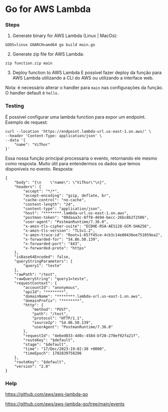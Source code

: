 # Go for AWS Lambda

### Steps

01. Generate binary for AWS Lambda (Linux | MacOs):
```
GOOS=linux GOARCH=amd64 go build main.go
```

02. Generate zip file for AWS Lambda:
```
zip function.zip main
```

03. Deploy function to AWS Lambda
E possível fazer deploy da função para AWS Lambda utilizando a CLI do AWS ou utilizando a interface web.

Nota: é necessário alterar o handler para `main` nas configurações da função. O handler default é `hello.`

### Testing

É possível configurar uma lambda function para expor um endpoint.  
Exemplo de request:
```
curl --location 'https://endpoint.lambda-url.us-east-1.on.aws/' \
--header 'Content-Type: application/json' \
--data '{
    "name": "ViThor"
}'
```

Essa nossa função principal processaria o evento, retornando ele mesmo como resposta. Muito útil para entendermos os dados que temos disponíveis no evento.
Resposta:
```
{
    "body": "{\n    \"name\": \"ViThor\"\n}",
    "headers": {
        "accept": "*/*",
        "accept-encoding": "gzip, deflate, br",
        "cache-control": "no-cache",
        "content-length": "24",
        "content-type": "application/json",
        "host": "********.lambda-url.us-east-1.on.aws",
        "postman-token": "00daaa3c-8ff8-4694-becc-26bc8b2f2506",
        "user-agent": "PostmanRuntime/7.36.0",
        "x-amzn-tls-cipher-suite": "ECDHE-RSA-AES128-GCM-SHA256",
        "x-amzn-tls-version": "TLSv1.2",
        "x-amzn-trace-id": "Root=1-657f45ce-4cb3c14e00436ee751059ea2",
        "x-forwarded-for": "54.86.50.139",
        "x-forwarded-port": "443",
        "x-forwarded-proto": "https"
    },
    "isBase64Encoded": false,
    "queryStringParameters": {
        "query1": "teste"
    },
    "rawPath": "/test",
    "rawQueryString": "query1=teste",
    "requestContext": {
        "accountId": "anonymous",
        "apiId": "********",
        "domainName": "********.lambda-url.us-east-1.on.aws",
        "domainPrefix": "********",
        "http": {
            "method": "POST",
            "path": "/test",
            "protocol": "HTTP/1.1",
            "sourceIp": "54.86.50.139",
            "userAgent": "PostmanRuntime/7.36.0"
        },
        "requestId": "4e6ed033-4d0c-4584-bf20-270ef92fa21f",
        "routeKey": "$default",
        "stage": "$default",
        "time": "17/Dec/2023:19:02:38 +0000",
        "timeEpoch": 1702839758296
    },
    "routeKey": "$default",
    "version": "2.0"
}
```

### Help

https://github.com/aws/aws-lambda-go

https://github.com/aws/aws-lambda-go/tree/main/events